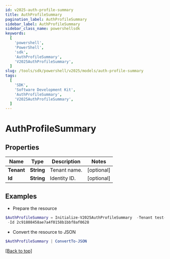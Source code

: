 ```yaml
---
id: v2025-auth-profile-summary
title: AuthProfileSummary
pagination_label: AuthProfileSummary
sidebar_label: AuthProfileSummary
sidebar_class_name: powershellsdk
keywords:
  [
    'powershell',
    'PowerShell',
    'sdk',
    'AuthProfileSummary',
    'V2025AuthProfileSummary',
  ]
slug: /tools/sdk/powershell/v2025/models/auth-profile-summary
tags:
  [
    'SDK',
    'Software Development Kit',
    'AuthProfileSummary',
    'V2025AuthProfileSummary',
  ]
---
```


# AuthProfileSummary

## Properties

| Name       | Type       | Description  | Notes      |
| ---------- | ---------- | ------------ | ---------- |
| **Tenant** | **String** | Tenant name. | [optional] |
| **Id**     | **String** | Identity ID. | [optional] |

## Examples

- Prepare the resource

```powershell
$AuthProfileSummary = Initialize-V2025AuthProfileSummary  -Tenant test-tenant `
 -Id 2c91808458ae7a4f0158b1bbf8af0628
```

- Convert the resource to JSON

```powershell
$AuthProfileSummary | ConvertTo-JSON
```

[[Back to top]](#)
